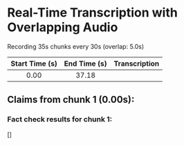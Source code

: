 # Real-Time Transcription with Overlapping Audio

Recording 35s chunks every 30s (overlap: 5.0s)

| Start Time (s) | End Time (s) | Transcription |
|:-------------:|:-------------:|:--------------|
| 0.00 | 37.18 |  |

## Claims from chunk 1 (0.00s):

### Fact check results for chunk 1:
[]

